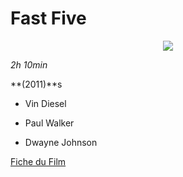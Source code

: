# Fast Five

<p align="center"><img src="https://images-na.ssl-images-amazon.com/images/M/MV5BMTUxNTk5MTE0OF5BMl5BanBnXkFtZTcwMjA2NzY3NA@@._V1_UX182_CR0,0,182,268_AL_.jpg"></a> <p/>

*2h 10min*

**(2011)**s

* Vin Diesel

* Paul Walker

* Dwayne Johnson

[Fiche du Film](http://www.imdb.com/title/tt1596343)